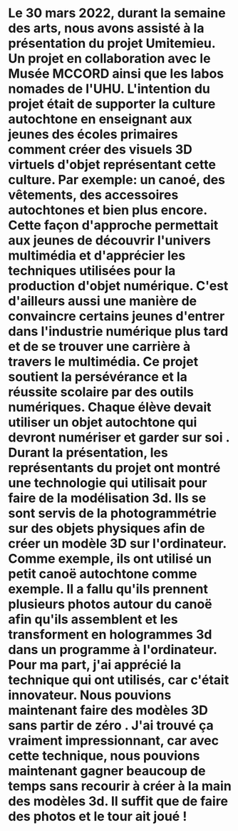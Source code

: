 # Le 30 mars 2022, durant la semaine des arts, nous avons assisté à la présentation du projet Umitemieu. Un projet en collaboration avec le Musée MCCORD ainsi que les labos nomades de l'UHU. L'intention du projet était de supporter la culture autochtone en enseignant aux jeunes des écoles primaires comment créer des visuels 3D virtuels d'objet représentant cette culture. Par exemple: un canoé, des vêtements, des accessoires autochtones et bien plus encore. Cette façon d'approche permettait aux jeunes de découvrir l'univers multimédia et d'apprécier les techniques utilisées pour la production d'objet numérique. C'est d'ailleurs aussi une manière de convaincre certains jeunes d'entrer dans l'industrie numérique plus tard et de se trouver une carrière à travers le multimédia. Ce projet soutient la persévérance et la réussite scolaire par des outils numériques. Chaque élève devait utiliser un objet autochtone qui devront numériser et garder sur soi . Durant la présentation, les représentants du projet ont montré une technologie qui utilisait pour faire de la modélisation 3d. Ils se sont servis de la photogrammétrie sur des objets physiques afin de créer un modèle 3D sur l'ordinateur. Comme exemple, ils ont utilisé un petit canoë autochtone comme exemple. Il a fallu qu'ils prennent plusieurs photos autour du canoë afin qu'ils assemblent et les transforment en hologrammes 3d dans un programme à l'ordinateur. Pour ma part, j'ai apprécié la technique qui ont utilisés, car c'était innovateur. Nous pouvions maintenant faire des modèles 3D sans partir de zéro . J'ai trouvé ça vraiment impressionnant, car avec cette technique, nous pouvions maintenant gagner beaucoup de temps sans recourir à créer à la main des modèles 3d. Il suffit que de faire des photos et le tour ait joué !
